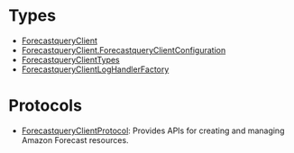 # Types

  - [ForecastqueryClient](/aws-sdk-swift/reference/0.x/AWSForecastquery/ForecastqueryClient)
  - [ForecastqueryClient.ForecastqueryClientConfiguration](/aws-sdk-swift/reference/0.x/AWSForecastquery/ForecastqueryClient_ForecastqueryClientConfiguration)
  - [ForecastqueryClientTypes](/aws-sdk-swift/reference/0.x/AWSForecastquery/ForecastqueryClientTypes)
  - [ForecastqueryClientLogHandlerFactory](/aws-sdk-swift/reference/0.x/AWSForecastquery/ForecastqueryClientLogHandlerFactory)

# Protocols

  - [ForecastqueryClientProtocol](/aws-sdk-swift/reference/0.x/AWSForecastquery/ForecastqueryClientProtocol):
    Provides APIs for creating and managing Amazon Forecast resources.
